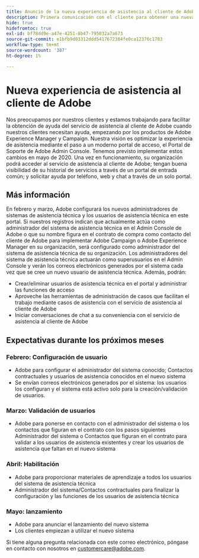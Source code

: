 ```yaml
---
title: Anuncio de la nueva experiencia de asistencia al cliente de Adobe
description: Primera comunicación con el cliente para obtener una nueva experiencia de asistencia
hide: true
hidefromtoc: true
exl-id: bf78dd9e-a47e-4251-8b47-795032a7a673
source-git-commit: e1bfb9d03312ddd5417672384fe0ca12376c1783
workflow-type: tm+mt
source-wordcount: '387'
ht-degree: 1%

---
```


# Nueva experiencia de asistencia al cliente de Adobe

Nos preocupamos por nuestros clientes y estamos trabajando para facilitar la obtención de ayuda del servicio de asistencia al cliente de Adobe cuando nuestros clientes necesitan ayuda, empezando por los productos de Adobe Experience Manager y Campaign. Nuestra visión es optimizar la experiencia de asistencia mediante el paso a un moderno portal de acceso, el Portal de Soporte de Adobe Admin Console. Tenemos previsto implementar estos cambios en mayo de 2020. Una vez en funcionamiento, su organización podrá acceder al servicio de asistencia al cliente de Adobe; tengan buena visibilidad de su historial de servicios a través de un portal de entrada común; y solicitar ayuda por teléfono, web y chat a través de un solo portal.

## Más información

En febrero y marzo, Adobe configurará los nuevos administradores de sistemas de asistencia técnica y los usuarios de asistencia técnica en este portal. Si nuestros registros indican que actualmente actúa como administrador del sistema de asistencia técnica en el Admin Console de Adobe o que su nombre figura en el contrato de compra como contacto del cliente de Adobe para implementar Adobe Campaign o Adobe Experience Manager en su organización, será configurado como administrador del sistema de asistencia técnica de su organización.
Los administradores del sistema de asistencia técnica actuarán como superusuarios en el Admin Console y verán los correos electrónicos generados por el sistema cada vez que se cree un nuevo usuario de asistencia técnica. Además, podrán:

* Crear/eliminar usuarios de asistencia técnica en el portal y administrar las funciones de acceso
* Aproveche las herramientas de administración de casos que facilitan el trabajo mediante casos de asistencia con el servicio de asistencia al cliente de Adobe
* Iniciar conversaciones de chat a su conveniencia con el servicio de asistencia al cliente de Adobe

## Expectativas durante los próximos meses

### Febrero: Configuración de usuario

* Adobe para configurar el administrador del sistema conocido; Contactos contractuales y usuarios de asistencia conocidos en el nuevo sistema
* Se envían correos electrónicos generados por el sistema: los usuarios los configuran y el sistema está activo solo para la creación/validación de usuarios.


### Marzo: Validación de usuarios

* Adobe para ponerse en contacto con el administrador del sistema o los contactos que figuran en el contrato con los pasos siguientes Administrador del sistema o Contactos que figuran en el contrato para validar a los usuarios de asistencia existentes y crear los usuarios de asistencia que faltan en el nuevo sistema

### Abril: Habilitación

* Adobe para proporcionar materiales de aprendizaje a todos los usuarios del sistema de asistencia técnica
* Administrador del sistema/Contactos contractuales para finalizar la configuración y las funciones de los usuarios de asistencia técnica

### Mayo: lanzamiento

* Adobe para anunciar el lanzamiento del nuevo sistema
* Los clientes empiezan a utilizar el nuevo sistema

Si tiene alguna pregunta relacionada con este correo electrónico, póngase en contacto con nosotros en [customercare@adobe.com](mailto:customercare@adobe.com).

